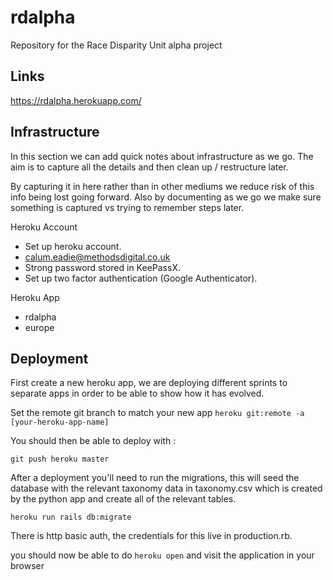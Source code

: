 # rdalpha

Repository for the Race Disparity Unit alpha project

## Links

https://rdalpha.herokuapp.com/

## Infrastructure

In this section we can add quick notes about infrastructure as we go. The aim is to capture all the details and then clean up / restructure later.

By capturing it in here rather than in other mediums we reduce risk of this info being lost going forward. Also by documenting as we go we make sure something is captured vs trying to remember steps later.

Heroku Account
- Set up heroku account.
- calum.eadie@methodsdigital.co.uk
- Strong password stored in KeePassX.
- Set up two factor authentication (Google Authenticator).

Heroku App
- rdalpha
- europe

## Deployment

First create a new heroku app, we are deploying different sprints to separate
apps in order to be able to show how it has evolved.

Set the remote git branch to match your new app
`heroku git:remote -a [your-heroku-app-name]`


You should then be able to deploy with :

`git push heroku master`


After a deployment you'll need to run the migrations, this will seed the database
with the relevant taxonomy data in taxonomy.csv which is created by the python app
and create all of the relevant tables.

`heroku run rails db:migrate`

There is http basic auth, the credentials for this live in production.rb.

you should now be able to do `heroku open` and visit the application in your browser
